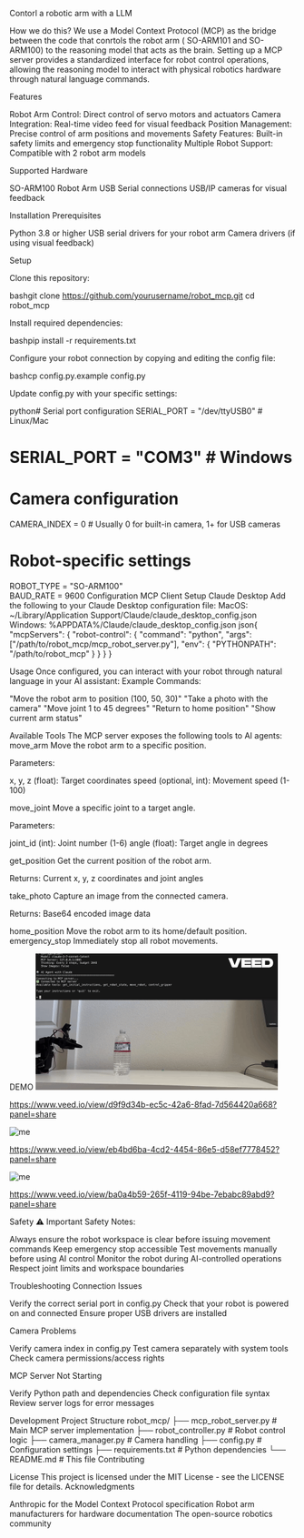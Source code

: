 Contorl a robotic arm with a LLM

How we do this? We use a Model Context Protocol (MCP) as the bridge between the code that conrtols the robot arm ( SO-ARM101 and SO-ARM100) to the reasoning model that acts as the brain. Setting up a MCP server provides a standardized interface for robot control operations, allowing the reasoning model to interact with physical robotics hardware through natural language commands.

Features

Robot Arm Control: Direct control of servo motors and actuators
Camera Integration: Real-time video feed for visual feedback
Position Management: Precise control of arm positions and movements
Safety Features: Built-in safety limits and emergency stop functionality
Multiple Robot Support: Compatible with 2 robot arm models

Supported Hardware

SO-ARM100 Robot Arm
USB Serial connections
USB/IP cameras for visual feedback

Installation
Prerequisites

Python 3.8 or higher
USB serial drivers for your robot arm
Camera drivers (if using visual feedback)

Setup

Clone this repository:

bashgit clone https://github.com/yourusername/robot_mcp.git
cd robot_mcp

Install required dependencies:

bashpip install -r requirements.txt

Configure your robot connection by copying and editing the config file:

bashcp config.py.example config.py

Update config.py with your specific settings:

python# Serial port configuration
SERIAL_PORT = "/dev/ttyUSB0"  # Linux/Mac
# SERIAL_PORT = "COM3"        # Windows

# Camera configuration
CAMERA_INDEX = 0  # Usually 0 for built-in camera, 1+ for USB cameras

# Robot-specific settings
ROBOT_TYPE = "SO-ARM100"  
BAUD_RATE = 9600
Configuration
MCP Client Setup
Claude Desktop
Add the following to your Claude Desktop configuration file:
MacOS: ~/Library/Application Support/Claude/claude_desktop_config.json
Windows: %APPDATA%/Claude/claude_desktop_config.json
json{
  "mcpServers": {
    "robot-control": {
      "command": "python",
      "args": ["/path/to/robot_mcp/mcp_robot_server.py"],
      "env": {
        "PYTHONPATH": "/path/to/robot_mcp"
      }
    }
  }
}

Usage
Once configured, you can interact with your robot through natural language in your AI assistant:
Example Commands:

"Move the robot arm to position (100, 50, 30)"
"Take a photo with the camera"
"Move joint 1 to 45 degrees"
"Return to home position"
"Show current arm status"

Available Tools
The MCP server exposes the following tools to AI agents:
move_arm
Move the robot arm to a specific position.

Parameters:

x, y, z (float): Target coordinates
speed (optional, int): Movement speed (1-100)



move_joint
Move a specific joint to a target angle.

Parameters:

joint_id (int): Joint number (1-6)
angle (float): Target angle in degrees



get_position
Get the current position of the robot arm.

Returns: Current x, y, z coordinates and joint angles

take_photo
Capture an image from the connected camera.

Returns: Base64 encoded image data

home_position
Move the robot arm to its home/default position.
emergency_stop
Immediately stop all robot movements.

DEMO
![me](https://github.com/akiran703/agentic_SO-101/blob/main/gif_folder/mcp_water_bottle-VEED.gif)

https://www.veed.io/view/d9f9d34b-ec5c-42a6-8fad-7d564420a668?panel=share


![me](https://github.com/akiran703/agentic_SO-101/blob/main/gif_folder/mcp_follow_hand-VEED.gif)

https://www.veed.io/view/eb4bd6ba-4cd2-4454-86e5-d58ef7778452?panel=share


![me](https://github.com/akiran703/agentic_SO-101/blob/main/gif_folder/no_cpu_mcp_detect-VEED.gif)



https://www.veed.io/view/ba0a4b59-265f-4119-94be-7ebabc89abd9?panel=share



Safety
⚠️ Important Safety Notes:

Always ensure the robot workspace is clear before issuing movement commands
Keep emergency stop accessible
Test movements manually before using AI control
Monitor the robot during AI-controlled operations
Respect joint limits and workspace boundaries

Troubleshooting
Connection Issues

Verify the correct serial port in config.py
Check that your robot is powered on and connected
Ensure proper USB drivers are installed

Camera Problems

Verify camera index in config.py
Test camera separately with system tools
Check camera permissions/access rights

MCP Server Not Starting

Verify Python path and dependencies
Check configuration file syntax
Review server logs for error messages


Development
Project Structure
robot_mcp/
├── mcp_robot_server.py    # Main MCP server implementation
├── robot_controller.py    # Robot control logic
├── camera_manager.py      # Camera handling
├── config.py             # Configuration settings
├── requirements.txt      # Python dependencies
└── README.md            # This file
Contributing


License
This project is licensed under the MIT License - see the LICENSE file for details.
Acknowledgments

Anthropic for the Model Context Protocol specification
Robot arm manufacturers for hardware documentation
The open-source robotics community




